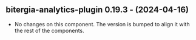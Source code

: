   ## bitergia-analytics-plugin 0.19.3 - (2024-04-16)
  
  * No changes on this component. The version is bumped to align it
    with the rest of the components.
